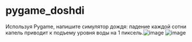 # pygame_doshdi
Используя Pygame, напишите симулятор дождя: падение каждой сотни капель приводит к подъему уровня воды на 1 пиксель.![image](https://github.com/Bkey-201/pygame_doshdi/assets/114351155/10c8dfde-cca8-4de3-a2fa-ae182349e00a)
![image](https://github.com/Bkey-201/pygame_doshdi/assets/114351155/a576a827-dd78-4c9e-9475-0ddacf5689e4)
